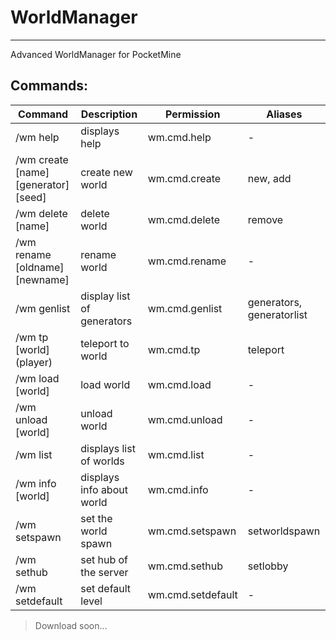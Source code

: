 # WorldManager
---
Advanced WorldManager for PocketMine

## Commands:


| Command | Description | Permission | Aliases |
| ------- | ----------- | ---------- | ------- |
| /wm help | displays help | wm.cmd.help | - |
| /wm create [name] [generator] [seed] | create new world | wm.cmd.create | new, add |
| /wm delete [name] | delete world | wm.cmd.delete | remove |
| /wm rename [oldname] [newname] | rename world | wm.cmd.rename | - |
| /wm genlist | display list of generators | wm.cmd.genlist | generators, generatorlist |
| /wm tp [world] (player) | teleport to world | wm.cmd.tp | teleport |
| /wm load [world] | load world | wm.cmd.load | - |
| /wm unload [world] | unload world | wm.cmd.unload | - |
| /wm list | displays list of worlds | wm.cmd.list | - |
| /wm info [world] | displays info about world | wm.cmd.info | - |
| /wm setspawn | set the world spawn | wm.cmd.setspawn | setworldspawn |
| /wm sethub | set hub of the server | wm.cmd.sethub | setlobby |
| /wm setdefault | set default level | wm.cmd.setdefault | - |


> Download soon...
